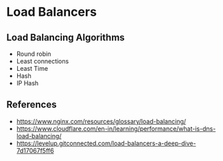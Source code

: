 # Load Balancers

## Load Balancing Algorithms
- Round robin
- Least connections
- Least Time
- Hash
- IP Hash

## References 
- https://www.nginx.com/resources/glossary/load-balancing/
- https://www.cloudflare.com/en-in/learning/performance/what-is-dns-load-balancing/
- https://levelup.gitconnected.com/load-balancers-a-deep-dive-7d17067f5ff6
